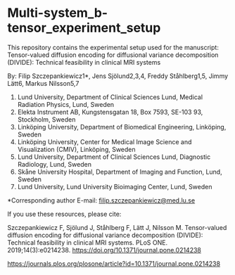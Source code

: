 ﻿# Multi-system_b-tensor_experiment_setup
This repository contains the experimental setup used for the manuscript:
Tensor-valued diffusion encoding for diffusional variance decomposition (DIVIDE): Technical feasibility in clinical MRI systems

By:
Filip Szczepankiewicz1*, Jens Sjölund2,3,4, Freddy Ståhlberg1,5, Jimmy Lätt6, Markus Nilsson5,7

1. Lund University, Department of Clinical Sciences Lund, Medical Radiation Physics, Lund, Sweden
2. Elekta Instrument AB, Kungstensgatan 18, Box 7593, SE-103 93, Stockholm, Sweden
3. Linköping University, Department of Biomedical Engineering, Linköping, Sweden
4. Linköping University, Center for Medical Image Science and Visualization (CMIV), Linköping, Sweden
5. Lund University, Department of Clinical Sciences Lund, Diagnostic Radiology, Lund, Sweden
6. Skåne University Hospital, Department of Imaging and Function, Lund, Sweden
7. Lund University, Lund University Bioimaging Center, Lund, Sweden

*Corresponding author
E-mail: filip.szczepankiewicz@med.lu.se

If you use these resources, please cite:

Szczepankiewicz F, Sjölund J, Ståhlberg F, Lätt J, Nilsson M. Tensor-valued diffusion encoding for diffusional variance decomposition (DIVIDE): Technical feasibility in clinical MRI systems. PLoS ONE. 2019;14(3):e0214238. https://doi.org/10.1371/journal.pone.0214238

https://journals.plos.org/plosone/article?id=10.1371/journal.pone.0214238